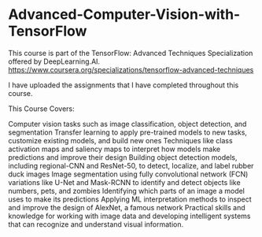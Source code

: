 # Advanced-Computer-Vision-with-TensorFlow
This course is part of the TensorFlow: Advanced Techniques Specialization offered by DeepLearning.AI. https://www.coursera.org/specializations/tensorflow-advanced-techniques

I have uploaded the assignments that I have completed throughout this course.

This Course Covers:

Computer vision tasks such as image classification, object detection, and segmentation
Transfer learning to apply pre-trained models to new tasks, customize existing models, and build new ones
Techniques like class activation maps and saliency maps to interpret how models make predictions and improve their design
Building object detection models, including regional-CNN and ResNet-50, to detect, localize, and label rubber duck images
Image segmentation using fully convolutional network (FCN) variations like U-Net and Mask-RCNN to identify and detect objects like numbers, pets, and zombies
Identifying which parts of an image a model uses to make its predictions
Applying ML interpretation methods to inspect and improve the design of AlexNet, a famous network
Practical skills and knowledge for working with image data and developing intelligent systems that can recognize and understand visual information.
